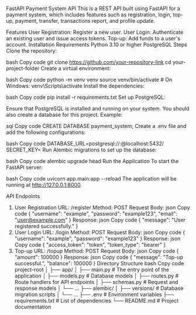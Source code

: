 FastAPI Payment System API
This is a REST API built using FastAPI for a payment system, which includes features such as registration, login, top-up, payment, transfer, transactions report, and profile update.

Features
User Registration: Register a new user.
User Login: Authenticate an existing user and issue access tokens.
Top-up: Add funds to a user's account.
Installation
Requirements
Python 3.10 or higher
PostgreSQL
Steps
Clone the repository:

bash
Copy code
git clone https://github.com/your-repository-link
cd your-project-folder
Create a virtual environment:

bash
Copy code
python -m venv venv
source venv/bin/activate  # On Windows: venv\Scripts\activate
Install the dependencies:

bash
Copy code
pip install -r requirements.txt
Set up PostgreSQL:

Ensure that PostgreSQL is installed and running on your system. You should also create a database for this project. Example:

sql
Copy code
CREATE DATABASE payment_system;
Create a .env file and add the following configurations:

bash
Copy code
DATABASE_URL=postgresql://<username>:<password>@localhost:5432/<your-database-name>
SECRET_KEY=<your-secret-key>
Run Alembic migrations to set up the database:

bash
Copy code
alembic upgrade head
Run the Application
To start the FastAPI server:

bash
Copy code
uvicorn app.main:app --reload
The application will be running at http://127.0.0.1:8000.

API Endpoints
1. User Registration
URL: /register
Method: POST
Request Body:
json
Copy code
{
  "username": "example",
  "password": "example123",
  "email": "user@example.com"
}
Response:
json
Copy code
{
  "message": "User registered successfully."
}
2. User Login
URL: /login
Method: POST
Request Body:
json
Copy code
{
  "username": "example",
  "password": "example123"
}
Response:
json
Copy code
{
  "access_token": "token",
  "token_type": "bearer"
}
3. Top-up
URL: /topup
Method: POST
Request Body:
json
Copy code
{
  "amount": 100000
}
Response:
json
Copy code
{
  "message": "Top-up successful.",
  "balance": 100000
}
Directory Structure
bash
Copy code
project-root
│
├── app/
│   ├── main.py          # The entry point of the application
│   ├── models.py        # Database models
│   ├── routes.py        # Route handlers for API endpoints
│   ├── schemas.py       # Request and response models
│   └── ...
├── alembic/
│   ├── versions/        # Database migration scripts
│   └── ...
├── .env                 # Environment variables
├── requirements.txt     # List of dependencies
└── README.md            # Project documentation
